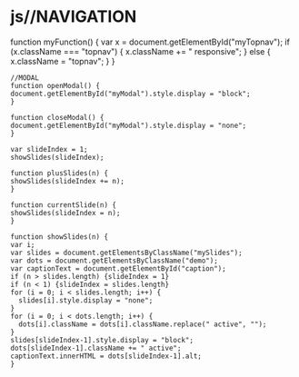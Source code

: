 # js//NAVIGATION
function myFunction() {
    var x = document.getElementById("myTopnav");
    if (x.className === "topnav") {
    x.className += " responsive";
    } else {
    x.className = "topnav";
    }
    }
    
    
    //MODAL
    function openModal() {
    document.getElementById("myModal").style.display = "block";
    }
    
    function closeModal() {
    document.getElementById("myModal").style.display = "none";
    }
    
    var slideIndex = 1;
    showSlides(slideIndex);
    
    function plusSlides(n) {
    showSlides(slideIndex += n);
    }
    
    function currentSlide(n) {
    showSlides(slideIndex = n);
    }
    
    function showSlides(n) {
    var i;
    var slides = document.getElementsByClassName("mySlides");
    var dots = document.getElementsByClassName("demo");
    var captionText = document.getElementById("caption");
    if (n > slides.length) {slideIndex = 1}
    if (n < 1) {slideIndex = slides.length}
    for (i = 0; i < slides.length; i++) {
      slides[i].style.display = "none";
    }
    for (i = 0; i < dots.length; i++) {
      dots[i].className = dots[i].className.replace(" active", "");
    }
    slides[slideIndex-1].style.display = "block";
    dots[slideIndex-1].className += " active";
    captionText.innerHTML = dots[slideIndex-1].alt;
    }
